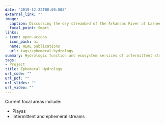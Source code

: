 ```yaml
---
date: "2019-12-22T00:00:00Z"
external_link: ""
image:
  caption: Discussing the dry streambed of the Arkansas River at Larned. Photo by KGS.
  focal_point: Smart
links:
- icon: open-access
  icon_pack: ai
  name: HEAL publications
  url: tags/ephemeral-hydrology
summary: Hydrologic function and ecosystem services of intermittent streams and playas.
tags:
- Project
title: Ephemeral Hydrology
url_code: ""
url_pdf: ""
url_slides: ""
url_video: ""
---
```

Current focal areas include:
 - Playas
 - Intermittent and ephemeral streams